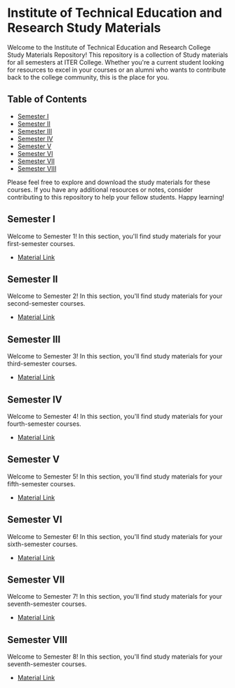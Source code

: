 # Institute of Technical Education and Research Study Materials 

Welcome to the Institute of Technical Education and Research College Study Materials Repository! This repository is a collection of Study materials for all semesters at ITER College. Whether you're a current student looking for resources to excel in your courses or an alumni who wants to contribute back to the college community, this is the place for you.

## Table of Contents

- [Semester I](#semester-i)
- [Semester II](#semester-ii)
- [Semester III](#semester-iii)
- [Semester IV](#semester-iv)
- [Semester V](#semester-v)
- [Semester VI](#semester-vi)
- [Semester VII](#semester-vii)
- [Semester VIII](#semester-viii)

Please feel free to explore and download the study materials for these courses. If you have any additional resources or notes, consider contributing to this repository to help your fellow students. Happy learning!

## Semester I
Welcome to Semester 1! In this section, you'll find study materials for your first-semester courses.
- [Material Link](https://drive.google.com/drive/folders/1Bgt8CYk89pnsQhMouGNJwT41G-pahDvr?usp=sharing)
 
## Semester II
Welcome to Semester 2! In this section, you'll find study materials for your second-semester courses.
- [Material Link](https://drive.google.com/drive/folders/1YxOQiYomK5jRpPYCp2IWKt3N1l7eVmj8?usp=sharing)

## Semester III
Welcome to Semester 3! In this section, you'll find study materials for your third-semester courses.
- [Material Link](https://drive.google.com/drive/folders/1YYoQiITjqykXGPxoFGSsNHT2gvwPhkl5?usp=sharing)

## Semester IV
Welcome to Semester 4! In this section, you'll find study materials for your fourth-semester courses.
- [Material Link](https://drive.google.com/drive/folders/1wWLHEH2aeMe3tpZmXtlnfyjqkRF9DE_U?usp=sharing)

## Semester V
Welcome to Semester 5! In this section, you'll find study materials for your fifth-semester courses.
- [Material Link](https://drive.google.com/drive/folders/1av7gJM36CzKrrEDGyIKikQvRmTn_547o?usp=sharing)

## Semester VI
Welcome to Semester 6! In this section, you'll find study materials for your sixth-semester courses.
- [Material Link](https://drive.google.com/drive/folders/1-lcYDhbbuwM3NeyLgDspRWK6jPupNeFp?usp=sharing)

## Semester VII
Welcome to Semester 7! In this section, you'll find study materials for your seventh-semester courses.
- [Material Link](https://drive.google.com/drive/folders/1enMJ0RVN_kBYl5T86NPB0jqlF8A81PCn?usp=sharing)

## Semester VIII
Welcome to Semester 8! In this section, you'll find study materials for your seventh-semester courses.
- [Material Link](https://drive.google.com/drive/folders/1pjFKPlz-oq5J1e5Newu3sHfL2qGc-ja1?usp=sharing)



